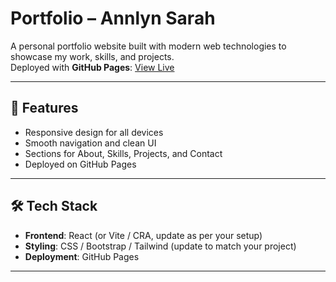 # Portfolio – Annlyn Sarah

A personal portfolio website built with modern web technologies to showcase my work, skills, and projects.  
Deployed with **GitHub Pages**: [View Live](https://annlyn.github.io/portfolio-ann/)

---

## 🚀 Features
- Responsive design for all devices  
- Smooth navigation and clean UI  
- Sections for About, Skills, Projects, and Contact  
- Deployed on GitHub Pages  

---

## 🛠️ Tech Stack
- **Frontend**: React (or Vite / CRA, update as per your setup)  
- **Styling**: CSS / Bootstrap / Tailwind (update to match your project)  
- **Deployment**: GitHub Pages  

---
